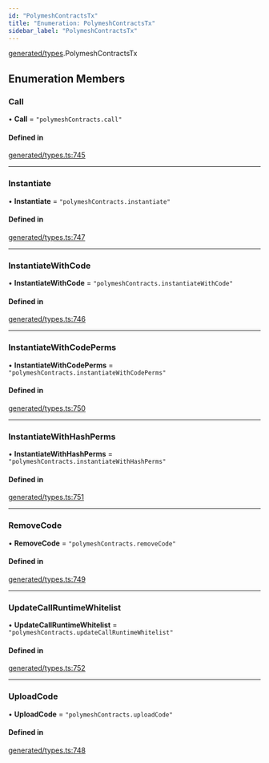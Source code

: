 ```yaml
---
id: "PolymeshContractsTx"
title: "Enumeration: PolymeshContractsTx"
sidebar_label: "PolymeshContractsTx"
---
```


[generated/types](../../../../modules/Generated/Types/Types.md).PolymeshContractsTx

## Enumeration Members

### Call

• **Call** = ``"polymeshContracts.call"``

#### Defined in

[generated/types.ts:745](https://github.com/PolymeshAssociation/polymesh-sdk/blob/b6f9fb883/src/generated/types.ts#L745)

___

### Instantiate

• **Instantiate** = ``"polymeshContracts.instantiate"``

#### Defined in

[generated/types.ts:747](https://github.com/PolymeshAssociation/polymesh-sdk/blob/b6f9fb883/src/generated/types.ts#L747)

___

### InstantiateWithCode

• **InstantiateWithCode** = ``"polymeshContracts.instantiateWithCode"``

#### Defined in

[generated/types.ts:746](https://github.com/PolymeshAssociation/polymesh-sdk/blob/b6f9fb883/src/generated/types.ts#L746)

___

### InstantiateWithCodePerms

• **InstantiateWithCodePerms** = ``"polymeshContracts.instantiateWithCodePerms"``

#### Defined in

[generated/types.ts:750](https://github.com/PolymeshAssociation/polymesh-sdk/blob/b6f9fb883/src/generated/types.ts#L750)

___

### InstantiateWithHashPerms

• **InstantiateWithHashPerms** = ``"polymeshContracts.instantiateWithHashPerms"``

#### Defined in

[generated/types.ts:751](https://github.com/PolymeshAssociation/polymesh-sdk/blob/b6f9fb883/src/generated/types.ts#L751)

___

### RemoveCode

• **RemoveCode** = ``"polymeshContracts.removeCode"``

#### Defined in

[generated/types.ts:749](https://github.com/PolymeshAssociation/polymesh-sdk/blob/b6f9fb883/src/generated/types.ts#L749)

___

### UpdateCallRuntimeWhitelist

• **UpdateCallRuntimeWhitelist** = ``"polymeshContracts.updateCallRuntimeWhitelist"``

#### Defined in

[generated/types.ts:752](https://github.com/PolymeshAssociation/polymesh-sdk/blob/b6f9fb883/src/generated/types.ts#L752)

___

### UploadCode

• **UploadCode** = ``"polymeshContracts.uploadCode"``

#### Defined in

[generated/types.ts:748](https://github.com/PolymeshAssociation/polymesh-sdk/blob/b6f9fb883/src/generated/types.ts#L748)
